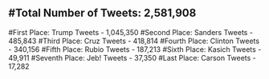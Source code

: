#Total Number of Tweets: 2,581,908 
---
#First Place: Trump Tweets - 1,045,350
#Second Place: Sanders Tweets - 485,843
#Third Place: Cruz Tweets - 418,814
#Fourth Place: Clinton Tweets - 340,156
#Fifth Place: Rubio Tweets - 187,213
#Sixth Place: Kasich Tweets - 49,911
#Seventh Place: Jeb! Tweets - 37,350
#Last Place: Carson Tweets - 17,282
